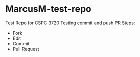 # MarcusM-test-repo
Test Repo for CSPC 3720
Testing commit and push
PR Steps:
- Fork
- Edit
- Commit
- Pull Request
